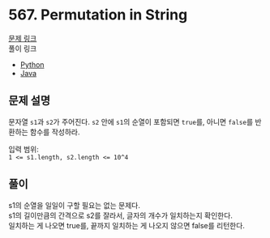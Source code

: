 # 567. Permutation in String
[문제 링크](https://leetcode.com/problems/permutation-in-string/ )   
풀이 링크  
* [Python](permutation-in-string.py )  
* [Java](PermutationInString.java )  

## 문제 설명
문자열 `s1`과 `s2`가 주어진다. `s2` 안에 `s1`의 순열이 포함되면 `true`를, 아니면 `false`를 반환하는 함수를 작성하라.  


입력 범위:  
`1 <= s1.length, s2.length <= 10^4`  

## 풀이
s1의 순열을 일일이 구할 필요는 없는 문제다.  
s1의 길이만큼의 간격으로 s2를 잘라서, 글자의 개수가 일치하는지 확인한다.  
일치하는 게 나오면 true를, 끝까지 일치하는 게 나오지 않으면 false를 리턴한다.  
